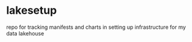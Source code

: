 # lakesetup
repo for tracking manifests and charts in setting up infrastructure for my data lakehouse
